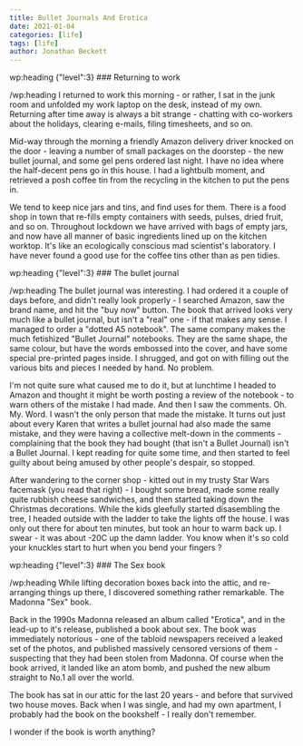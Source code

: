 ```yaml
---
title: Bullet Journals And Erotica
date: 2021-01-04
categories: [life]
tags: [life]
author: Jonathan Beckett
---
```


wp:heading {"level":3}  ### Returning to work

/wp:heading  I returned to work this morning - or rather, I sat in the junk room and unfolded my work laptop on the desk, instead of my own. Returning after time away is always a bit strange - chatting with co-workers about the holidays, clearing e-mails, filing timesheets, and so on.

Mid-way through the morning a friendly Amazon delivery driver knocked on the door - leaving a number of small packages on the doorstep - the new bullet journal, and some gel pens ordered last night. I have no idea where the half-decent pens go in this house. I had a lightbulb moment, and retrieved a posh coffee tin from the recycling in the kitchen to put the pens in.

We tend to keep nice jars and tins, and find uses for them. There is a food shop in town that re-fills empty containers with seeds, pulses, dried fruit, and so on. Throughout lockdown we have arrived with bags of empty jars, and now have all manner of basic ingredients lined up on the kitchen worktop. It's like an ecologically conscious mad scientist's laboratory. I have never found a good use for the coffee tins other than as pen tidies.

wp:heading {"level":3}  ### The bullet journal

/wp:heading  The bullet journal was interesting. I had ordered it a couple of days before, and didn't really look properly - I searched Amazon, saw the brand name, and hit the "buy now" button. The book that arrived looks very much like a bullet journal, but isn't a "real" one - if that makes any sense. I managed to order a "dotted A5 notebook". The same company makes the much fetishized "Bullet Journal" notebooks. They are the same shape, the same colour, but have the words embossed into the cover, and have some special pre-printed pages inside. I shrugged, and got on with filling out the various bits and pieces I needed by hand. No problem.

I'm not quite sure what caused me to do it, but at lunchtime I headed to Amazon and thought it might be worth posting a review of the notebook - to warn others of the mistake I had made. And then I saw the comments. Oh. My. Word. I wasn't the only person that made the mistake. It turns out just about every Karen that writes a bullet journal had also made the same mistake, and they were having a collective melt-down in the comments - complaining that the book they had bought (that isn't a Bullet Journal) isn't a Bullet Journal. I kept reading for quite some time, and then started to feel guilty about being amused by other people's despair, so stopped.

After wandering to the corner shop - kitted out in my trusty Star Wars facemask (you read that right) - I bought some bread, made some really quite rubbish cheese sandwiches, and then started taking down the Christmas decorations. While the kids gleefully started disasembling the tree, I headed outside with the ladder to take the lights off the house. I was only out there for about ten minutes, but took an hour to warm back up. I swear - it was about -20C up the damn ladder. You know when it's so cold your knuckles start to hurt when you bend your fingers ?

wp:heading {"level":3}  ### The Sex book

/wp:heading  While lifting decoration boxes back into the attic, and re-arranging things up there, I discovered something rather remarkable. The Madonna "Sex" book.

Back in the 1990s Madonna released an album called "Erotica", and in the lead-up to it's release, published a book about sex. The book was immediately notorious - one of the tabloid newspapers received a leaked set of the photos, and published massively censored versions of them - suspecting that they had been stolen from Madonna. Of course when the book arrived, it landed like an atom bomb, and pushed the new album straight to No.1 all over the world.

The book has sat in our attic for the last 20 years - and before that survived two house moves. Back when I was single, and had my own apartment, I probably had the book on the bookshelf - I really don't remember.

I wonder if the book is worth anything?